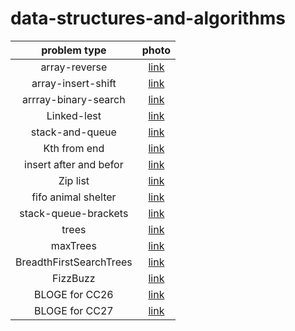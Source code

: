 # data-structures-and-algorithms



| problem type | photo |
| :---: | :---: |
|array-reverse | [link](array-reverse.png/reverse-array.png) |
| array-insert-shift | [link](array-insert-shift/array-insert--shift.png) |
| arrray-binary-search | [link](arrray-binary-search/binary-search.png) |
| Linked-lest | [link](https://github.com/basharalmhairat/data-structures-and-algorithms/tree/main/Linking) |
|stack-and-queue|[link](https://github.com/basharalmhairat/data-structures-and-algorithms/tree/main/stack-and-queue)|
| Kth from end | [link](https://github.com/basharalmhairat/data-structures-and-algorithms/tree/main/Linking) |
| insert after and befor | [link](https://github.com/basharalmhairat/data-structures-and-algorithms/tree/main/Linking) |
| Zip list | [link](https://github.com/basharalmhairat/data-structures-and-algorithms/tree/main/Linking) |
|fifo animal shelter|[link](https://github.com/basharalmhairat/data-structures-and-algorithms/tree/main/stack-and-queue/app/src/main/java/stack/and/queue/animalShelter)|
|stack-queue-brackets|[link](https://github.com/basharalmhairat/data-structures-and-algorithms/tree/main/stack-and-queue/app/src/main/java/stack/and/queue/brackets)|
|trees|[link](https://github.com/basharalmhairat/data-structures-and-algorithms/tree/main/trees)|
|maxTrees|[link](https://github.com/basharalmhairat/data-structures-and-algorithms/tree/main/trees)|
|BreadthFirstSearchTrees|[link](https://github.com/basharalmhairat/data-structures-and-algorithms/tree/main/trees)|
|FizzBuzz|[link](https://github.com/basharalmhairat/data-structures-and-algorithms/blob/main/trees/app/src/main/java/trees/fizzBuzz/FizzBuzz.java)|
|BLOGE for CC26|[link](https://github.com/basharalmhairat/data-structures-and-algorithms/tree/main/blogsMD/app/src/main/java/blogsMD/labe26)|
|BLOGE for CC27|[link](https://github.com/basharalmhairat/data-structures-and-algorithms/tree/main/blogsMD/app/src/main/java/blogsMD/labe26)|

